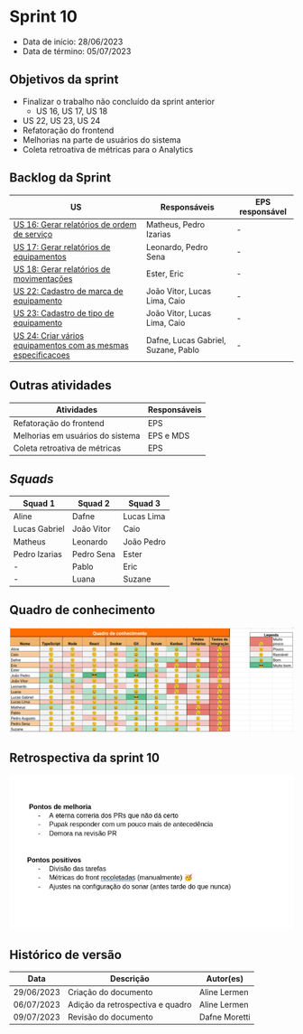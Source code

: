 # Sprint 10

- Data de início: 28/06/2023
- Data de término: 05/07/2023

## Objetivos da sprint
* Finalizar o trabalho não concluído da sprint anterior
    - US 16, US 17, US 18
* US 22, US 23, US 24
* Refatoração do frontend
* Melhorias na parte de usuários do sistema
* Coleta retroativa de métricas para o Analytics

## Backlog da Sprint
|**US**|**Responsáveis**|**EPS responsável**|
|--------|-------------|-------------|
| [US 16: Gerar relatórios de ordem de serviço](https://github.com/fga-eps-mds/2023-1-alectrion-doc/issues/61)   | Matheus, Pedro Izarias | - |
| [US 17: Gerar relatórios de equipamentos](https://github.com/fga-eps-mds/2023-1-Alectrion-DOC/issues/62)       | Leonardo, Pedro Sena  | - |
| [US 18: Gerar relatórios de movimentações](https://github.com/fga-eps-mds/2023-1-Alectrion-DOC/issues/63)      | Ester, Eric  | - |
| [US 22: Cadastro de marca de equipamento](https://github.com/fga-eps-mds/2023-1-alectrion-doc/issues/138)      | João Vitor, Lucas Lima, Caio | - |
| [US 23: Cadastro de tipo de equipamento](https://github.com/fga-eps-mds/2023-1-alectrion-doc/issues/139)       | João Vitor, Lucas Lima, Caio | - |
| [US 24:  Criar vários equipamentos com as mesmas especificacoes](https://github.com/fga-eps-mds/2023-1-alectrion-doc/issues/150)       | Dafne, Lucas Gabriel, Suzane, Pablo | - |


## Outras atividades
|**Atividades**|**Responsáveis**|
|--------|-------------|
Refatoração do frontend | EPS
Melhorias em usuários do sistema | EPS e MDS
Coleta retroativa de métricas | EPS

## *Squads*
|**Squad 1**    |**Squad 2**     |**Squad 3**|
|---------------|----------------|--------------|
| Aline         | Dafne          | Lucas Lima
| Lucas Gabriel | João Vitor     | Caio
| Matheus       | Leonardo       | João Pedro
| Pedro Izarias | Pedro Sena     | Ester
|      -        | Pablo          | Eric
|      -        | Luana          | Suzane



## Quadro de conhecimento
<img src="../../assets/quadro-conhecimento/quadro-sprint10.png">

## Retrospectiva da sprint 10
<img src="../../assets/retrospectivas/retro-sprint10.png">

## Histórico de versão

|**Data**|**Descrição**|**Autor(es)**|
|--------|-------------|--------------|
| 29/06/2023 | Criação do documento | Aline Lermen |
| 06/07/2023 | Adição da retrospectiva e quadro | Aline Lermen |
| 09/07/2023 | Revisão do documento | Dafne Moretti |
